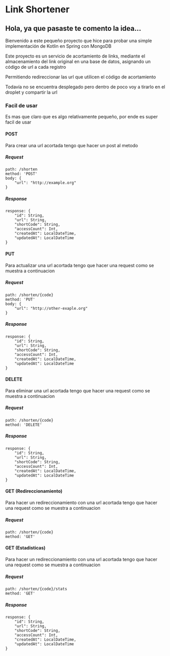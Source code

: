 # Link Shortener

## Hola, ya que pasaste te comento la idea...

Bienvenido a este pequeño proyecto que hice para probar una simple implementación de Kotlin en Spring con MongoDB

Este proyecto es un servicio de acortamiento de links, mediante el almacenamiento del link original en una base de datos, asignando un código de url a cada registro

Permitiendo redireccionar las url que utilicen el código de acortamiento

Todavía no se encuentra desplegado pero dentro de poco voy a tirarlo en el droplet y compartir la url

### Facil de usar

Es mas que claro que es algo relativamente pequeño, por ende es super facil de usar

#### POST
Para crear una url acortada tengo que hacer un post al metodo
##### Request
```
path: /shorten
method: 'POST'
body: {
    "url": "http://example.org" 
}
```
##### Response
```
response: {
    "id": String,
    "url": String,
    "shortCode": String,
    "accessCount": Int,
    "createdAt": LocalDateTime,
    "updatedAt": LocalDateTime
}
```

#### PUT
Para actualizar una url acortada tengo que hacer una request como se muestra a continuacion
##### Request
```
path: /shorten/{code}
method: 'PUT'
body: {
    "url": "http://other-exaple.org" 
}

```
##### Response
```
response: {
    "id": String,
    "url": String,
    "shortCode": String,
    "accessCount": Int,
    "createdAt": LocalDateTime,
    "updatedAt": LocalDateTime
}
```

#### DELETE
Para eliminar una url acortada tengo que hacer una request como se muestra a continuacion
##### Request
```
path: /shorten/{code}
method: 'DELETE'
```

##### Response
```
response: {
    "id": String,
    "url": String,
    "shortCode": String,
    "accessCount": Int,
    "createdAt": LocalDateTime,
    "updatedAt": LocalDateTime
}
```

#### GET (Redireccionamiento)
Para hacer un redireccionamiento con una url acortada tengo que hacer una request como se muestra a continuacion
##### Request
```
path: /shorten/{code}
method: 'GET'
```

#### GET (Estadisticas)
Para hacer un redireccionamiento con una url acortada tengo que hacer una request como se muestra a continuacion
##### Request
```
path: /shorten/{code}/stats
method: 'GET'
```
##### Response
```
response: {
    "id": String,
    "url": String,
    "shortCode": String,
    "accessCount": Int,
    "createdAt": LocalDateTime,
    "updatedAt": LocalDateTime
}
```